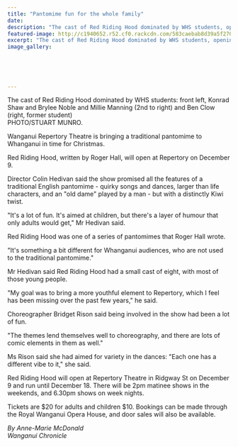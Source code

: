 ```yaml
---
title: "Pantomime fun for the whole family"
date: 
description: "The cast of Red Riding Hood dominated by WHS students, opening at Repertory Theatre in December 2016..."
featured-image: http://c1940652.r52.cf0.rackcdn.com/583caebab8d39a5f270000c6/Red-Riding-Hood-cast-of-Nov-2016.jpg
excerpt: "The cast of Red Riding Hood dominated by WHS students, opening at Repertory Theatre in December 2016."
image_gallery:
    
    
    
    
    
---
```


<p>The cast of Red Riding Hood dominated by WHS students: front left, Konrad Shaw and Brylee Noble and Millie Manning (2nd to right) and Ben Clow (right, former student)<br />PHOTO/STUART MUNRO.&nbsp;</p>
<p>Wanganui Repertory Theatre is bringing a traditional pantomime to Whanganui in time for Christmas.</p>
<p>Red Riding Hood, written by Roger Hall, will open at Repertory on December 9.</p>
<p>Director Colin Hedivan said the show promised all the features of a traditional English pantomime - quirky songs and dances, larger than life characters, and an "old dame" played by a man - but with a distinctly Kiwi twist.</p>
<p>"It's a lot of fun. It's aimed at children, but there's a layer of humour that only adults would get," Mr Hedivan said.</p>
<p>Red Riding Hood was one of a series of pantomimes that Roger Hall wrote.</p>
<p>"It's something a bit different for Whanganui audiences, who are not used to the traditional pantomime."</p>
<p>Mr Hedivan said Red Riding Hood had a small cast of eight, with most of those young people.</p>
<p>"My goal was to bring a more youthful element to Repertory, which I feel has been missing over the past few years," he said.</p>
<p>Choreographer Bridget Rison said being involved in the show had been a lot of fun.</p>
<p>"The themes lend themselves well to choreography, and there are lots of comic elements in them as well."</p>
<p>Ms Rison said she had aimed for variety in the dances: "Each one has a different vibe to it," she said.</p>
<p>Red Riding Hood will open at Repertory Theatre in Ridgway St on December 9 and run until December 18. There will be 2pm matinee shows in the weekends, and 6.30pm shows on week nights.</p>
<p>Tickets are $20 for adults and children $10. Bookings can be made through the Royal Wanganui Opera House, and door sales will also be available.</p>
<p><em>By Anne-Marie McDonald</em><br /><em>Wanganui Chronicle&nbsp;</em></p>

